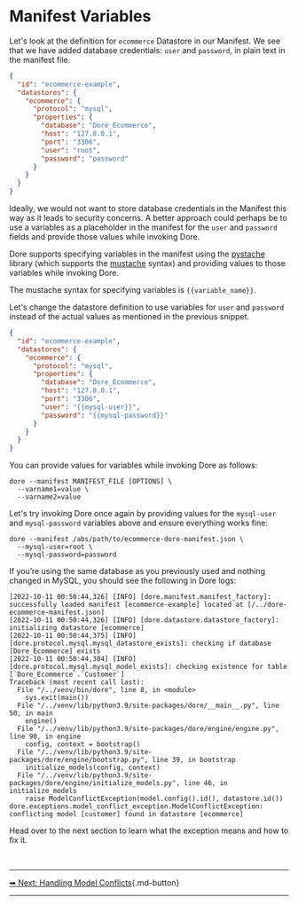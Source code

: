 # Manifest Variables

Let's look at the definition for `ecommerce` Datastore in our Manifest. We see that we have added database 
credentials: `user` and `password`, in plain text in the manifest file.

```json linenums="1" title="ecommerce Datastore in dore-ecommerce-manifest.json" hl_lines="10 11"
{
  "id": "ecommerce-example",
  "datastores": {
    "ecommerce": {
      "protocol": "mysql",
      "properties": { 
        "database": "Dore_Ecommerce",
        "host": "127.0.0.1",
        "port": "3306",
        "user": "root",
        "password": "password"
      }      
    }
  }
}
```

Ideally, we would not want to store database credentials in the Manifest this way as it leads to security 
concerns. A better approach could perhaps be to use a variables as a placeholder in the manifest for the `user` and 
`password` fields and provide those values while invoking Dore.

Dore supports specifying variables in the manifest using the [pystache](https://github.com/defunkt/pystache) 
library (which supports the [mustache](https://mustache.github.io/) syntax) and providing values to those variables 
while invoking Dore.

The mustache syntax for specifying variables is `{{variable_name}}`.

Let's change the datastore definition to use variables for `user` and `password` instead of the actual values as 
mentioned in the previous snippet.

```json linenums="1" title="Using variables in Manifest" hl_lines="10 11"
{
  "id": "ecommerce-example",
  "datastores": {
    "ecommerce": {
      "protocol": "mysql",
      "properties": { 
        "database": "Dore_Ecommerce",
        "host": "127.0.0.1",
        "port": "3306",
        "user": "{{mysql-user}}",
        "password": "{{mysql-password}}"
      }      
    }
  }
}
```

You can provide values for variables while invoking Dore as follows:

```shell
dore --manifest MANIFEST_FILE [OPTIONS] \
  --varname1=value \
  --varname2=value
```

Let's try invoking Dore once again by providing values for the `mysql-user` and `mysql-password` variables above and 
ensure everything works fine:

```shell title="Invoke dore with values for manifest variables" hl_lines="2 3"
dore --manifest /abs/path/to/ecommerce-dore-manifest.json \
  --mysql-user=root \
  --mysql-password=password
```

If you’re using the same database as you previously used and nothing changed in MySQL, you should see the 
following in Dore logs:

```shell
[2022-10-11 00:50:44,326] [INFO] [dore.manifest.manifest_factory]: successfully loaded manifest [ecommerce-example] located at [/../dore-ecommerce-manifest.json]
[2022-10-11 00:50:44,326] [INFO] [dore.datastore.datastore_factory]: initializing datastore [ecommerce]
[2022-10-11 00:50:44,375] [INFO] [dore.protocol.mysql.mysql_datastore_exists]: checking if database [Dore_Ecommerce] exists
[2022-10-11 00:50:44,384] [INFO] [dore.protocol.mysql.mysql_model_exists]: checking existence for table [`Dore_Ecommerce`.`Customer`]
Traceback (most recent call last):
  File "/../venv/bin/dore", line 8, in <module>
    sys.exit(main())
  File "/../venv/lib/python3.9/site-packages/dore/__main__.py", line 50, in main
    engine()
  File "/../venv/lib/python3.9/site-packages/dore/engine/engine.py", line 90, in engine
    config, context = bootstrap()
  File "/../venv/lib/python3.9/site-packages/dore/engine/bootstrap.py", line 39, in bootstrap
    initialize_models(config, context)
  File "/../venv/lib/python3.9/site-packages/dore/engine/initialize_models.py", line 46, in initialize_models
    raise ModelConflictException(model.config().id(), datastore.id())
dore.exceptions.model_conflict_exception.ModelConflictException: conflicting model [customer] found in datastore [ecommerce]
```

Head over to the next section to learn what the exception means and how to fix it.

<br>
<hr>

[ ➡ Next: Handling Model Conflicts](/tutorial/handling_model_conflicts/){.md-button}

<hr>
